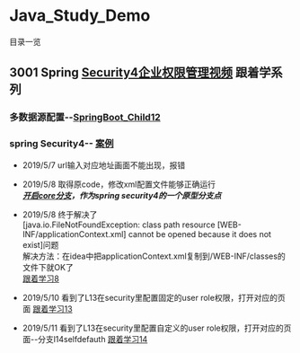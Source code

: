 # Java_Study_Demo
目录一览

## 3001 Spring [Security4企业权限管理视频](https://www.bilibili.com/video/av50613863/?p=1) 跟着学系列  
### 多数据源配置--[SpringBoot_Child12](http://github.com/yaom2018/Java_Study_Demo/tree/master/SpringBoot_Child12)

### spring Security4-- [案例](https://github.com/yaom2018/Java_Study_Demo/tree/master/springSecurity3001)  
  * 2019/5/7 url输入对应地址画面不能出现，报错  
  * 2019/5/8 取得原code，修改xml配置文件能够正确运行  
  ***[开启core分支](https://github.com/yaom2018/Java_Study_Demo/tree/core)，作为spring security4的一个原型分支点***  
  * 2019/5/8 终于解决了  
  [java.io.FileNotFoundException: class path resource [WEB-INF/applicationContext.xml] cannot be opened because it does not exist]问题  
  解决方法：在idea中把applicationContext.xml复制到/WEB-INF/classes的文件下就OK了  
  [跟着学习8](https://www.bilibili.com/video/av50613863/?p=8&t=101) 

  * 2019/5/10 看到了L13在security里配置固定的user role权限，打开对应的页面
  [跟着学习13](https://www.bilibili.com/video/av50613863/?p=13) 
  * 2019/5/11 看到了L13在security里配置自定义的user role权限，打开对应的页面--分支l14selfdefauth
  [跟着学习14](https://www.bilibili.com/video/av50613863/?p=14) 
  
